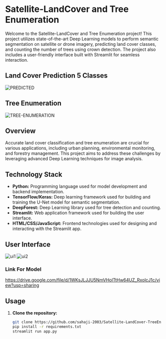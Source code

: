 # Satellite-LandCover and Tree Enumeration

Welcome to the Satellite-LandCover and Tree Enumeration project! This project utilizes state-of-the-art Deep Learning models to perform semantic segmentation on satellite or drone imagery, predicting land cover classes, and counting the number of trees using crown detection. The project also includes a user-friendly interface built with Streamlit for seamless interaction.

## Land Cover Prediction 5 Classes
![PREDICTED](https://github.com/Sahaji-2003/Satellite-LandCover-TreeEnumeration/assets/130205533/83ce79eb-27e5-4cf2-afa3-702b5b583204)

## Tree Enumeration 
![TREE-ENUMERATION](https://github.com/Sahaji-2003/Satellite-LandCover-TreeEnumeration/assets/130205533/346a5d7d-df25-4198-97ff-13dcaff0e14d)


## Overview

Accurate land cover classification and tree enumeration are crucial for various applications, including urban planning, environmental monitoring, and forestry management. This project aims to address these challenges by leveraging advanced Deep Learning techniques for image analysis.

## Technology Stack

- **Python:** Programming language used for model development and backend implementation.
- **TensorFlow/Keras:** Deep learning framework used for building and training the U-Net model for semantic segmentation.
- **DeepForest:** Deep Learning library used for tree detection and counting.
- **Streamlit:** Web application framework used for building the user interface.
- **HTML/CSS/JavaScript:** Frontend technologies used for designing and interacting with the Streamlit app.

## User Interface 
![ui1](https://github.com/Sahaji-2003/Satellite-LandCover-TreeEnumeration/assets/130205533/c0fc50da-73a7-46c5-8752-342920e1f6b1)
![ui2](https://github.com/Sahaji-2003/Satellite-LandCover-TreeEnumeration/assets/130205533/37bce9ac-6fde-4ea5-80a9-572bae0b7971)


### Link For Model 
https://drive.google.com/file/d/1WKsJLJJU5NmVHolTtHw64UZ_RxolcJ1c/view?usp=sharing

## Usage

1. **Clone the repository:**

   ```bash
   git clone https://github.com/sahaji-2003/Satellite-LandCover-TreeEnumeration.git
   pip install -r requirements.txt
   streamlit run app.py


